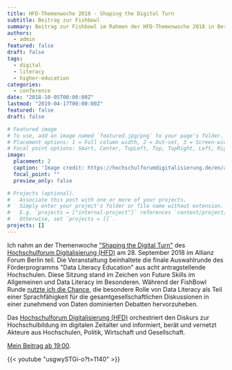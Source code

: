 ```yaml
---
title: HFD-Themenwoche 2018 - Shaping the Digital Turn
subtitle: Beitrag zur Fishbowl
summary: Beitrag zur Fishbowl im Rahmen der HFD-Themenwoche 2018 in Berlin.
authors:
  - admin
featured: false
draft: false
tags:
  - digital
  - literacy
  - higher-education
categories:
  - conference
date: "2018-10-05T00:00:00Z"
lastmod: "2019-04-17T00:00:00Z"
featured: false
draft: false

# Featured image
# To use, add an image named `featured.jpg/png` to your page's folder.
# Placement options: 1 = Full column width, 2 = Out-set, 3 = Screen-width
# Focal point options: Smart, Center, TopLeft, Top, TopRight, Left, Right, BottomLeft, Bottom, BottomRight
image:
  placement: 2
  caption: 'Image credit: https://hochschulforumdigitalisierung.de/en/about/hochschulforum-digitalisierung'
  focal_point: ""
  preview_only: false

# Projects (optional).
#   Associate this post with one or more of your projects.
#   Simply enter your project's folder or file name without extension.
#   E.g. `projects = ["internal-project"]` references `content/project/deep-learning/index.md`.
#   Otherwise, set `projects = []`.
projects: []
---
```

Ich nahm an der Themenwoche ["Shaping the Digital Turn"](https://hochschulforumdigitalisierung.de/en/hfd-conference-week-2018-registration) des [Hochschulforum Digitalisierung (HFD)](https://hochschulforumdigitalisierung.de/en/about/hochschulforum-digitalisierung) am 28. September 2018 im Allianz Forum Berlin teil. Die Veranstaltung beinhaltete die finale Auswahlrunde des Förderprogramms "Data Literacy Education" aus acht antragstellende Hochschulen. Diese Sitzung stand im Zeichen von Future Skills im Allgemeinen und Data Literacy im Besonderen. Während der FishBowl Runde [nutzte ich die Chance](https://youtu.be/usgwySTGi-o?t=1140), die besondere Rolle von Data Literacy als Teil einer Sprachfähigkeit für die gesamtgesellschaftlichen Diskussionen in einer zunehmend von Daten dominierten Debatten hervorzuheben.

Das [Hochschulforum Digitalisierung (HFD)](https://hochschulforumdigitalisierung.de/de/wir/hochschulforum) orchestriert den Diskurs zur Hochschulbildung im digitalen Zeitalter und informiert, berät und vernetzt Akteure aus Hochschulen, Politik, Wirtschaft und Gesellschaft.

[Mein Beitrag ab 19:00](https://youtu.be/usgwySTGi-o?t=1140).

{{< youtube "usgwySTGi-o?t=1140" >}}
